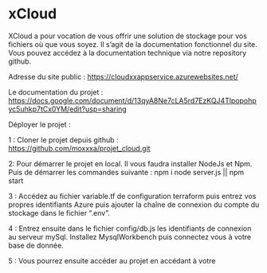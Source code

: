 # xCloud

XCloud a pour vocation de vous offrir une solution de stockage pour vos fichiers où que vous soyez.
Il s’agit de la documentation fonctionnel du site. Vous pouvez accédez à la documentation technique via notre repository github.

Adresse du site public : https://cloudxxappservice.azurewebsites.net/

Le documentation du projet : https://docs.google.com/document/d/13qyA8Ne7cLA5rd7EzKQJ4Tlpopohpyc5uhkp7tCx0YM/edit?usp=sharing


Déployer le projet :


1 : Cloner le projet depuis github : https://github.com/moxxxa/projet_cloud.git


2: Pour démarrer le projet en local. Il vous faudra installer NodeJs et Npm. Puis de démarrer les commandes suivante :
npm i
node server.js || npm start


3 : Accédez au fichier variable.tf de configuration terraform puis entrez vos propres identifiants Azure puis ajouter la chaîne de connexion du compte du stockage dans le fichier “.env”.


4 : Entrez ensuite dans le fichier config/db.js les identifiants de connexion au serveur mySql. Installez MysqlWorkbench puis connectez vous à votre base de donnée.


5 : Vous pourrez ensuite accéder au projet en accédant à votre
